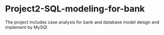 # Project2-SQL-modeling-for-bank
The project includes case analysis for bank and database model deisgn and implement by MySQl
